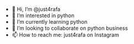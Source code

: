 - 👋 Hi, I’m @just4rafa
- 👀 I’m interested in python
- 🌱 I’m currently learning python
- 💞️ I’m looking to collaborate on python business
- 📫 How to reach me: just4rafa on Instagram

<!---
just4rafa/just4rafa is a ✨ special ✨ repository because its `README.md` (this file) appears on your GitHub profile.
You can click the Preview link to take a look at your changes.
--->
